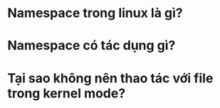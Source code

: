 # Namespace trong linux là gì?
# Namespace có tác dụng gì?
# Tại sao không nên thao tác với file trong kernel mode?
